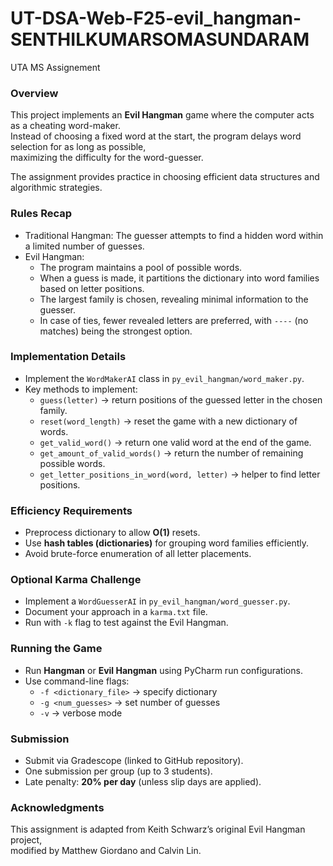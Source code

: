 # UT-DSA-Web-F25-evil_hangman-SENTHILKUMARSOMASUNDARAM
UTA MS Assignement

### Overview
This project implements an **Evil Hangman** game where the computer acts as a cheating word-maker.  
Instead of choosing a fixed word at the start, the program delays word selection for as long as possible,  
maximizing the difficulty for the word-guesser.

The assignment provides practice in choosing efficient data structures and algorithmic strategies.

### Rules Recap
- Traditional Hangman: The guesser attempts to find a hidden word within a limited number of guesses.  
- Evil Hangman:  
  - The program maintains a pool of possible words.  
  - When a guess is made, it partitions the dictionary into word families based on letter positions.  
  - The largest family is chosen, revealing minimal information to the guesser.  
  - In case of ties, fewer revealed letters are preferred, with `----` (no matches) being the strongest option.  

### Implementation Details
- Implement the `WordMakerAI` class in `py_evil_hangman/word_maker.py`.
- Key methods to implement:
  - `guess(letter)` → return positions of the guessed letter in the chosen family.  
  - `reset(word_length)` → reset the game with a new dictionary of words.  
  - `get_valid_word()` → return one valid word at the end of the game.  
  - `get_amount_of_valid_words()` → return the number of remaining possible words.  
  - `get_letter_positions_in_word(word, letter)` → helper to find letter positions.  

### Efficiency Requirements
- Preprocess dictionary to allow **O(1)** resets.  
- Use **hash tables (dictionaries)** for grouping word families efficiently.  
- Avoid brute-force enumeration of all letter placements.  

### Optional Karma Challenge
- Implement a `WordGuesserAI` in `py_evil_hangman/word_guesser.py`.  
- Document your approach in a `karma.txt` file.  
- Run with `-k` flag to test against the Evil Hangman.  

### Running the Game
- Run **Hangman** or **Evil Hangman** using PyCharm run configurations.  
- Use command-line flags:  
  - `-f <dictionary_file>` → specify dictionary  
  - `-g <num_guesses>` → set number of guesses  
  - `-v` → verbose mode  

### Submission
- Submit via Gradescope (linked to GitHub repository).  
- One submission per group (up to 3 students).  
- Late penalty: **20% per day** (unless slip days are applied).  

### Acknowledgments
This assignment is adapted from Keith Schwarz’s original Evil Hangman project,  
modified by Matthew Giordano and Calvin Lin.
